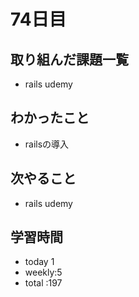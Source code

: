 # 74日目
## 取り組んだ課題一覧
- rails udemy
## わかったこと
- railsの導入
## 次やること
- rails udemy
## 学習時間
- today 1
- weekly:5
- total :197